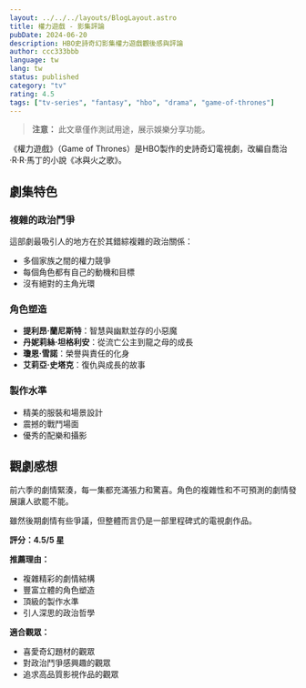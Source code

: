 ```yaml
---
layout: ../../../layouts/BlogLayout.astro
title: 權力遊戲 - 影集評論
pubDate: 2024-06-20
description: HBO史詩奇幻影集權力遊戲觀後感與評論
author: ccc333bbb
language: tw
lang: tw
status: published
category: "tv"
rating: 4.5
tags: ["tv-series", "fantasy", "hbo", "drama", "game-of-thrones"]
---
```


> **注意：** 此文章僅作測試用途，展示娛樂分享功能。

《權力遊戲》（Game of Thrones）是HBO製作的史詩奇幻電視劇，改編自喬治·R·R·馬丁的小說《冰與火之歌》。

## 劇集特色

### 複雜的政治鬥爭
這部劇最吸引人的地方在於其錯綜複雜的政治關係：
- 多個家族之間的權力競爭
- 每個角色都有自己的動機和目標
- 沒有絕對的主角光環

### 角色塑造
- **提利昂·蘭尼斯特**：智慧與幽默並存的小惡魔
- **丹妮莉絲·坦格利安**：從流亡公主到龍之母的成長
- **瓊恩·雪諾**：榮譽與責任的化身
- **艾莉亞·史塔克**：復仇與成長的故事

### 製作水準
- 精美的服裝和場景設計
- 震撼的戰鬥場面
- 優秀的配樂和攝影

## 觀劇感想

前六季的劇情緊湊，每一集都充滿張力和驚喜。角色的複雜性和不可預測的劇情發展讓人欲罷不能。

雖然後期劇情有些爭議，但整體而言仍是一部里程碑式的電視劇作品。

**評分：4.5/5 星**

**推薦理由：**
- 複雜精彩的劇情結構
- 豐富立體的角色塑造
- 頂級的製作水準
- 引人深思的政治哲學

**適合觀眾：**
- 喜愛奇幻題材的觀眾
- 對政治鬥爭感興趣的觀眾
- 追求高品質影視作品的觀眾 